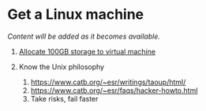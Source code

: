 # Get a Linux machine

*Content will be added as it becomes available.*

1. [Allocate 100GB storage to virtual machine](https://youtu.be/mgFKIBT9GWo)

1. Know the Unix philosophy
    1. <https://www.catb.org/~esr/writings/taoup/html/>
    1. <https://www.catb.org/~esr/faqs/hacker-howto.html>
    1. Take risks, fail faster
